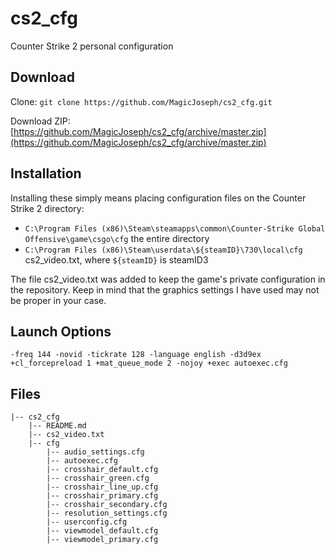 # cs2_cfg
Counter Strike 2 personal configuration

## Download

Clone: `git clone https://github.com/MagicJoseph/cs2_cfg.git`

Download ZIP: [https://github.com/MagicJoseph/cs2_cfg/archive/master.zip](https://github.com/MagicJoseph/cs2_cfg/archive/master.zip)

## Installation
Installing these simply means placing configuration files on the Counter Strike 2 directory:

- `C:\Program Files (x86)\Steam\steamapps\common\Counter-Strike Global Offensive\game\csgo\cfg` the entire directory
- `C:\Program Files (x86)\Steam\userdata\${steamID}\730\local\cfg` cs2_video.txt, where `${steamID}` is steamID3

The file cs2_video.txt was added to keep the game's private configuration in the repository. Keep in mind that the graphics settings I have used may not be proper in your case.

## Launch Options

`-freq 144 -novid -tickrate 128 -language english -d3d9ex +cl_forcepreload 1 +mat_queue_mode 2 -nojoy +exec autoexec.cfg`

## Files

```
|-- cs2_cfg
    |-- README.md
    |-- cs2_video.txt
    |-- cfg
        |-- audio_settings.cfg
        |-- autoexec.cfg
        |-- crosshair_default.cfg
        |-- crosshair_green.cfg
        |-- crosshair_line_up.cfg
        |-- crosshair_primary.cfg
        |-- crosshair_secondary.cfg
        |-- resolution_settings.cfg
        |-- userconfig.cfg
        |-- viewmodel_default.cfg
        |-- viewmodel_primary.cfg
```
